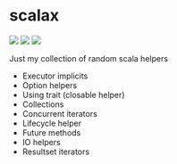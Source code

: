 # scalax

[<img src="https://img.shields.io/maven-central/v/com.sksamuel.scalax/scalax_2.10*.svg?label=latest%20release%20for%202.10"/>](http://search.maven.org/#search%7Cga%7C1%7Ca%3A%22scalax_2.10%22)
[<img src="https://img.shields.io/maven-central/v/com.sksamuel.scalax/scalax_2.11*.svg?label=latest%20release%20for%202.11"/>](http://search.maven.org/#search%7Cga%7C1%7Ca%3A%22scalax_2.11%22)
[<img src="https://img.shields.io/maven-central/v/com.sksamuel.scalax/scalax_2.12*.svg?label=latest%20release%20for%202.12"/>](http://search.maven.org/#search%7Cga%7C1%7Ca%3A%22scalax_2.12%22)

Just my collection of random scala helpers

* Executor implicits
* Option helpers
* Using trait (closable helper)
* Collections
* Concurrent iterators
* Lifecycle helper
* Future methods
* IO helpers
* Resultset iterators

